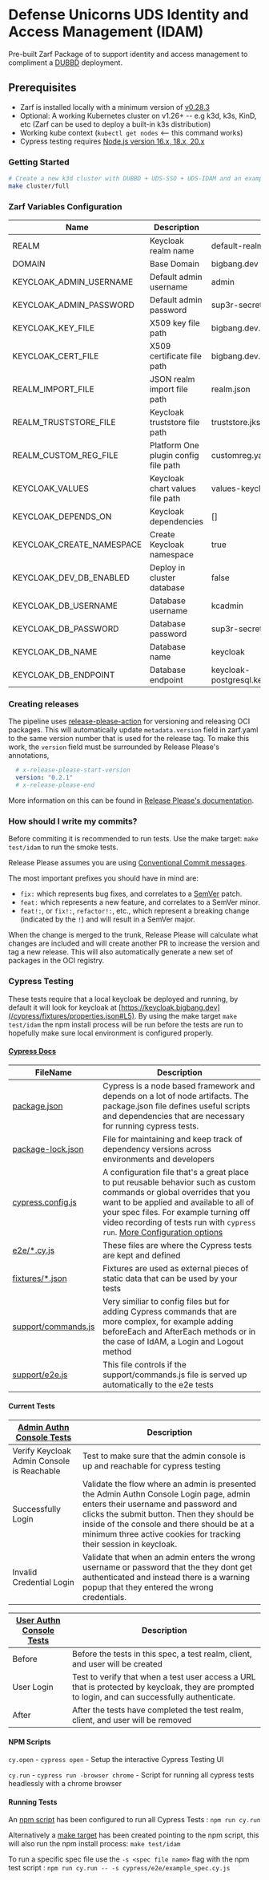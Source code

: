 # Defense Unicorns UDS Identity and Access Management (IDAM)

Pre-built Zarf Package of to support identity and access management to compliment a [DUBBD](https://github.com/defenseunicorns/uds-package-dubbd) deployment. 

## Prerequisites

- Zarf is installed locally with a minimum version of [v0.28.3](https://github.com/defenseunicorns/zarf/releases/tag/v0.28.3)
- Optional: A working Kubernetes cluster on v1.26+ -- e.g k3d, k3s, KinD, etc (Zarf can be used to deploy a built-in k3s distribution)
- Working kube context (`kubectl get nodes` <-- this command works)
- Cypress testing requires [Node.js version 16.x, 18.x, 20.x](https://docs.cypress.io/guides/getting-started/installing-cypress#Nodejs)


### Getting Started
```bash
# Create a new k3d cluster with DUBBD + UDS-SSO + UDS-IDAM and an example mission application protected by SSO:
make cluster/full
```


### Zarf Variables Configuration

| Name                      | Description                          | Default                                        | Type | Notes                  |
|---------------------------|--------------------------------------|------------------------------------------------|------|------------------------|
| REALM                     | Keycloak realm name                  | default-realm                                  |      |                        |
| DOMAIN                    | Base Domain                          | bigbang.dev                                    |      |                        |
| KEYCLOAK_ADMIN_USERNAME               | Default admin username               | admin                                          |      |                        |
| KEYCLOAK_ADMIN_PASSWORD           | Default admin password               | sup3r-secret-p@ssword                          |      |                        |
| KEYCLOAK_KEY_FILE         | X509 key file path                   | bigbang.dev.key                                | FILE |                        |
| KEYCLOAK_CERT_FILE        | X509 certificate file path           | bigbang.dev.cert                               | FILE |                        |
| REALM_IMPORT_FILE         | JSON realm import file path          | realm.json                                     | FILE |                        |
| REALM_TRUSTSTORE_FILE     | Keycloak truststore file path        | truststore.jks.b64                             | FILE | MUST BE BASE64 ENCODED |
| REALM_CUSTOM_REG_FILE     | Platform One plugin config file path | customreg.yaml                                 | FILE |                        |
| KEYCLOAK_VALUES           | Keycloak chart values file path      | values-keycloak.yaml                           | FILE |                        |
| KEYCLOAK_DEPENDS_ON       | Keycloak dependencies                | []                                             |      |                        |
| KEYCLOAK_CREATE_NAMESPACE | Create Keycloak namespace            | true                                           |      |                        |
| KEYCLOAK_DEV_DB_ENABLED   | Deploy in cluster database           | false                                          |      |                        |
| KEYCLOAK_DB_USERNAME      | Database username                    | kcadmin                                        |      |                        |
| KEYCLOAK_DB_PASSWORD      | Database password                    | sup3r-secret-p@ssword                          |      |                        |
| KEYCLOAK_DB_NAME          | Database name                        | keycloak                                       |      |                        |
| KEYCLOAK_DB_ENDPOINT      | Database endpoint                    | keycloak-postgresql.keycloak.svc.cluster.local |      |                        |

### Creating releases

The pipeline uses [release-please-action](https://github.com/google-github-actions/release-please-action) for versioning and releasing OCI packages. This will automatically update `metadata.version` field in zarf.yaml to the same version number that is used for the release tag. To make this work, the `version` field must be surrounded by Release Please's annotations,

```yaml
  # x-release-please-start-version
  version: "0.2.1"
  # x-release-please-end
```

More information on this can be found in [Release Please's documentation](https://github.com/googleapis/release-please/blob/main/docs/customizing.md#updating-arbitrary-files).

### How should I write my commits?

Before commiting it is recommended to run tests. Use the make target: `make test/idam` to run the smoke tests.

Release Please assumes you are using [Conventional Commit messages](https://www.conventionalcommits.org/).

The most important prefixes you should have in mind are:

- `fix:` which represents bug fixes, and correlates to a [SemVer](https://semver.org/)
  patch.
- `feat:` which represents a new feature, and correlates to a SemVer minor.
- `feat!:`,  or `fix!:`, `refactor!:`, etc., which represent a breaking change
  (indicated by the `!`) and will result in a SemVer major.

When the change is merged to the trunk, Release Please will calculate what changes are included and will create another PR to increase the version and tag a new release. This will also automatically generate a new set of packages in the OCI registry.

### Cypress Testing

These tests require that a local keycloak be deployed and running, by default it will look for keycloak at [https://keycloak.bigbang.dev](/cypress/fixtures/properties.json#L5). By using the make target `make test/idam` the npm install process will be run before the tests are run to hopefully make sure local environment is configured properly.

#### [Cypress Docs](https://docs.cypress.io/)

| FileName                  | Description                     |
|---------------------------|---------------------------------|
| [package.json](cypress/package.json) | Cypress is a node based framework and depends on a lot of node artifacts. The package.json file defines useful scripts and dependencies that are necessary for running cypress tests.       |
| [package-lock.json](cypress/package-lock.json) | File for maintaining and keep track of dependency versions across environments and developers      |
| [cypress.config.js](cypress/cypress.config.js) | A configuration file that's a great place to put reusable behavior such as custom commands or global overrides that you want to be applied and available to all of your spec files. For example turning off video recording of tests run with `cypress run`. [More Configuration options](https://docs.cypress.io/guides/references/configuration)     |
| [e2e/*.cy.js](cypress/e2e/) | These files are where the Cypress tests are kept and defined      |
| [fixtures/*.json](cypress/fixtures/) | Fixtures are used as external pieces of static data that can be used by your tests    |
| [support/commands.js](cypress/support/commands.js) | Very similiar to config files but for adding Cypress commands that are more complex, for example adding beforeEach and AfterEach methods or in the case of IdAM, a Login and Logout method    |
| [support/e2e.js](cypress/support/e2e.js) | This file controls if the support/commands.js file is served up automatically to the e2e tests      |

#### Current Tests

| [Admin Authn Console Tests](cypress/e2e/admin_login.cy.js) | Description |
|---------------------------|---------------------------------|
| Verify Keycloak Admin Console is Reachable | Test to make sure that the admin console is up and reachable for cypress testing |
| Successfully Login | Validate the flow where an admin is presented the Admin Authn Console Login page, admin enters their username and password and clicks the submit button. Then they should be inside of the console and there should be at a minimum three active cookies for tracking their session in keycloak. |
| Invalid Credential Login | Validate that when an admin enters the wrong username or password that the they dont get authenticated and instead there is a warning popup that they entered the wrong credentials. |

| [User Authn Console Tests](cypress/e2e/user.cy.js) | Description |
|---------------------------|---------------------------------|
| Before | Before the tests in this spec, a test realm, client, and user will be created |
| User Login | Test to verify that when a test user access a URL that is protected by keycloak, they are prompted to login, and can successfully authenticate. |
| After | After the tests have completed the test realm, client, and user will be removed |

#### NPM Scripts
`cy.open` - `cypress open` - Setup the interactive Cypress Testing UI

`cy.run` - `cypress run -browser chrome` - Script for running all cypress tests headlessly with a chrome browser

#### Running Tests

An [npm script](package.json#L7) has been configured to run all Cypress Tests : `npm run cy.run`

Alternatively a [make target](Makefile#L62) has been created pointing to the npm script, this will also run the npm install process: `make test/idam`

To run a specific spec file use the `-s <spec file name>` flag with the npm test script : `npm run cy.run -- -s cypress/e2e/example_spec.cy.js`